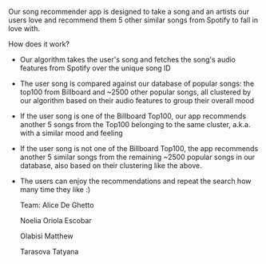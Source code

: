 Our song recommender app is designed to take a song and an artists our users love and recommend them 5 other similar songs from Spotify to fall in love with.

How does it work?
- Our algorithm takes the user's song and fetches the song's audio features from Spotify over the unique song ID
- The user song is compared against our database of popular songs: the top100 from Billboard and ~2500 other popular songs, all clustered by our algorithm based on their audio features to group their overall mood
- If the user song is one of the Billboard Top100, our app recommends another 5 songs from the Top100 belonging to the same cluster, a.k.a. with a similar mood and feeling
- If the user song is not one of the Billboard Top100, the app recommends another 5 similar songs from the remaining ~2500 popular songs in our database, also based on their clustering like the above.
- The users can enjoy the recommendations and repeat the search how many time they like :)

  Team:
    Alice De Ghetto
  
    Noelia Oriola Escobar
  
    Olabisi Matthew
  
    Tarasova Tatyana
